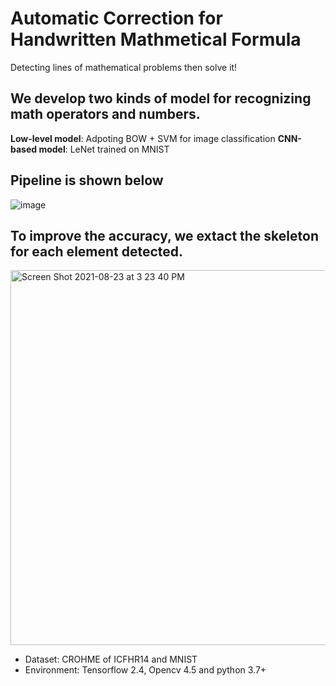 
# Automatic Correction for Handwritten Mathmetical Formula 
Detecting lines of mathematical problems then solve it!
## We develop two kinds of model for recognizing math operators and numbers.
**Low-level model**: Adpoting BOW + SVM for image classification
**CNN-based model**: LeNet trained on MNIST

## Pipeline is shown below
![image](https://user-images.githubusercontent.com/72722062/130405791-5451b443-74bf-40bc-a11d-d8bf45e58488.png)

## To improve the accuracy, we extact the skeleton for each element detected.
<img width="600" alt="Screen Shot 2021-08-23 at 3 23 40 PM" src="https://user-images.githubusercontent.com/72722062/130407003-1efa36f8-30e6-4942-970a-570485a2b491.png">


* Dataset: CROHME of ICFHR14 and MNIST
* Environment: Tensorflow 2.4, Opencv 4.5 and python 3.7+


